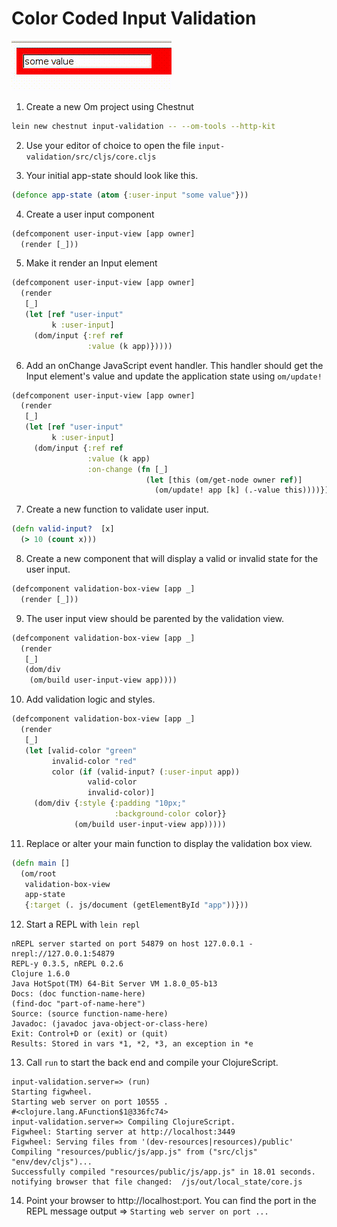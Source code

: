 # Color Coded Input Validation

![alt text](preview.gif "Preview Image GIF")

1) Create a new Om project using Chestnut

```bash
lein new chestnut input-validation -- --om-tools --http-kit
```

2) Use your editor of choice to open the file `input-validation/src/cljs/core.cljs`


3) Your initial app-state should look like this.

```clojure
(defonce app-state (atom {:user-input "some value"}))
```
4) Create a user input component

```clojure
(defcomponent user-input-view [app owner]
  (render [_]))
```

5) Make it render an Input element

```clojure
(defcomponent user-input-view [app owner]
  (render
   [_]
   (let [ref "user-input"
         k :user-input]
     (dom/input {:ref ref
                 :value (k app)}))))
```

6) Add an onChange JavaScript event handler. This handler should get the Input element's value and update the application state using `om/update!`

```clojure
(defcomponent user-input-view [app owner]
  (render
   [_]
   (let [ref "user-input"
         k :user-input]
     (dom/input {:ref ref
                 :value (k app)
                 :on-change (fn [_]
                              (let [this (om/get-node owner ref)]
                                (om/update! app [k] (.-value this))))}))))
```

7) Create a new function to validate user input.

```clojure
(defn valid-input?  [x]
  (> 10 (count x)))
```

8) Create a new component that will display a valid or invalid state for the user input.

```clojure
(defcomponent validation-box-view [app _]
  (render [_]))
```

9) The user input view should be parented by the validation view.

```clojure
(defcomponent validation-box-view [app _]
  (render
   [_]
   (dom/div 
    (om/build user-input-view app))))
```

10) Add validation logic and styles.

```clojure
(defcomponent validation-box-view [app _]
  (render
   [_]
   (let [valid-color "green"
         invalid-color "red"
         color (if (valid-input? (:user-input app))
                 valid-color
                 invalid-color)]     
     (dom/div {:style {:padding "10px;"
                       :background-color color}}
              (om/build user-input-view app)))))
```

11) Replace or alter your main function to display the validation box view.

```clojure
(defn main []
  (om/root
   validation-box-view
   app-state
   {:target (. js/document (getElementById "app"))}))
```
12) Start a REPL with `lein repl`

```
nREPL server started on port 54879 on host 127.0.0.1 - nrepl://127.0.0.1:54879
REPL-y 0.3.5, nREPL 0.2.6
Clojure 1.6.0
Java HotSpot(TM) 64-Bit Server VM 1.8.0_05-b13
Docs: (doc function-name-here)
(find-doc "part-of-name-here")
Source: (source function-name-here)
Javadoc: (javadoc java-object-or-class-here)
Exit: Control+D or (exit) or (quit)
Results: Stored in vars *1, *2, *3, an exception in *e
```

13) Call `run` to start the back end and compile your ClojureScript.

```
input-validation.server=> (run)
Starting figwheel.
Starting web server on port 10555 .
#<clojure.lang.AFunction$1@336fc74>
input-validation.server=> Compiling ClojureScript.
Figwheel: Starting server at http://localhost:3449
Figwheel: Serving files from '(dev-resources|resources)/public'
Compiling "resources/public/js/app.js" from ("src/cljs" "env/dev/cljs")...
Successfully compiled "resources/public/js/app.js" in 18.01 seconds.
notifying browser that file changed:  /js/out/local_state/core.js
```

14) Point your browser to http://localhost:port. You can find the port in the REPL message output =>  `Starting web server on port ...`


